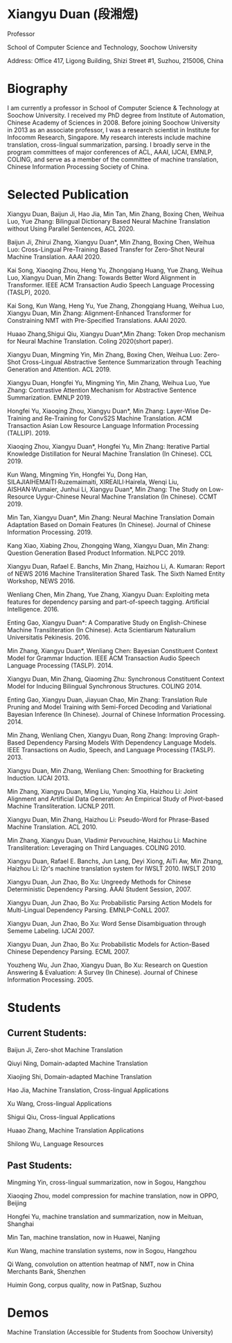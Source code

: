 # Xiangyu Duan (段湘煜)

Professor

School of Computer Science and Technology, Soochow University

Address: Office 417, Ligong Building, Shizi Street #1, Suzhou, 215006, China

# Biography

I am currently a professor in School of Computer Science & Technology at Soochow University. I received my PhD degree from Institute of Automation, Chinese Academy of Sciences in 2008. Before joining Soochow University in 2013 as an associate professor, I was a research scientist in Institute for Infocomm Research, Singapore. My research interests include machine translation, cross-lingual summarization, parsing. I broadly serve in the program committees of major conferences of ACL, AAAI, IJCAI, EMNLP, COLING, and serve as a member of the committee of machine translation, Chinese Information Processing Society of China.

# Selected Publication

Xiangyu Duan, Baijun Ji, Hao Jia, Min Tan, Min Zhang, Boxing Chen, Weihua Luo, Yue Zhang: Bilingual Dictionary Based Neural Machine Translation without Using Parallel Sentences, ACL 2020.

Baijun Ji, Zhirui Zhang, Xiangyu Duan*, Min Zhang, Boxing Chen, Weihua Luo: Cross-Lingual Pre-Training Based Transfer for Zero-Shot Neural Machine Translation. AAAI 2020.

Kai Song, Xiaoqing Zhou, Heng Yu, Zhongqiang Huang, Yue Zhang, Weihua Luo, Xiangyu Duan, Min Zhang: Towards Better Word Alignment in Transformer. IEEE ACM Transaction Audio Speech Language Processing (TASLP), 2020.

Kai Song, Kun Wang, Heng Yu, Yue Zhang, Zhongqiang Huang, Weihua Luo, Xiangyu Duan, Min Zhang: Alignment-Enhanced Transformer for Constraining NMT with Pre-Specified Translations. AAAI 2020.

Huaao Zhang,Shigui Qiu, Xiangyu Duan*,Min Zhang: Token Drop mechanism for Neural Machine Translation. Coling  2020(short paper).

Xiangyu Duan, Mingming Yin, Min Zhang, Boxing Chen, Weihua Luo: Zero-Shot Cross-Lingual Abstractive Sentence Summarization through Teaching Generation and Attention. ACL  2019.

Xiangyu Duan, Hongfei Yu, Mingming Yin, Min Zhang, Weihua Luo, Yue Zhang: Contrastive Attention Mechanism for Abstractive Sentence Summarization. EMNLP 2019.

Hongfei Yu, Xiaoqing Zhou, Xiangyu Duan*, Min Zhang: Layer-Wise De-Training and Re-Training for ConvS2S Machine Translation. ACM Transaction Asian Low Resource Language Information Processing (TALLIP). 2019.

Xiaoqing Zhou, Xiangyu Duan*, Hongfei Yu, Min Zhang: Iterative Partial Knowledge Distillation for Neural Machine Translation (In Chinese). CCL 2019.

Kun Wang, Mingming Yin, Hongfei Yu, Dong Han, SILAJIAIHEMAITI·Ruzemaimaiti, XIREAILI·Hairela, Wenqi Liu, AISHAN·Wumaier, Junhui Li, Xiangyu Duan*, Min Zhang: The Study on Low-Resource Uygur-Chinese Neural Machine Translation (In Chinese). CCMT 2019.

Min Tan, Xiangyu Duan*, Min Zhang: Neural Machine Translation Domain Adaptation Based on Domain Features (In Chinese). Journal of Chinese Information Processing. 2019.

Kang Xiao, Xiabing Zhou, Zhongqing Wang, Xiangyu Duan, Min Zhang: Question Generation Based Product Information. NLPCC 2019.

Xiangyu Duan, Rafael E. Banchs, Min Zhang, Haizhou Li, A. Kumaran: Report of NEWS 2016 Machine Transliteration Shared Task. The Sixth Named Entity Workshop, NEWS 2016.

Wenliang Chen, Min Zhang, Yue Zhang, Xiangyu Duan: Exploiting meta features for dependency parsing and part-of-speech tagging. Artificial Intelligence. 2016.

Enting Gao, Xiangyu Duan*: A Comparative Study on English-Chinese Machine Transliteration (In Chinese). Acta Scientiarum Naturalium Universitatis Pekinesis. 2016.

Min Zhang, Xiangyu Duan*, Wenliang Chen: Bayesian Constituent Context Model for Grammar Induction. IEEE ACM Transaction Audio Speech Language Processing (TASLP). 2014.

Xiangyu Duan, Min Zhang, Qiaoming Zhu: Synchronous Constituent Context Model for Inducing Bilingual Synchronous Structures. COLING 2014.

Enting Gao, Xiangyu Duan, Jiayuan Chao, Min Zhang: Translation Rule Pruning and Model Training with Semi-Forced Decoding and Variational Bayesian Inference (In Chinese). Journal of Chinese Information Processing. 2014.

Min Zhang, Wenliang Chen, Xiangyu Duan, Rong Zhang: Improving Graph-Based Dependency Parsing Models With Dependency Language Models. IEEE Transactions on Audio, Speech, and Language Processing (TASLP). 2013.

Xiangyu Duan, Min Zhang, Wenliang Chen: Smoothing for Bracketing Induction. IJCAI 2013.

Min Zhang, Xiangyu Duan, Ming Liu, Yunqing Xia, Haizhou Li: Joint Alignment and Artificial Data  Generation: An Empirical Study of Pivot-based Machine Transliteration. IJCNLP 2011.

Xiangyu Duan, Min Zhang, Haizhou Li: Pseudo-Word for Phrase-Based Machine Translation. ACL 2010.

Min Zhang, Xiangyu Duan, Vladimir Pervouchine, Haizhou Li: Machine Transliteration: Leveraging on Third Languages. COLING 2010.

Xiangyu Duan, Rafael E. Banchs, Jun Lang, Deyi Xiong, AiTi Aw, Min Zhang, Haizhou Li: I2r's machine translation system for IWSLT 2010. IWSLT 2010

Xiangyu Duan, Jun Zhao, Bo Xu: Ungreedy Methods for Chinese Deterministic Dependency Parsing. AAAI Student Session, 2007.

Xiangyu Duan, Jun Zhao, Bo Xu: Probabilistic Parsing Action Models for Multi-Lingual Dependency Parsing. EMNLP-CoNLL 2007.

Xiangyu Duan, Jun Zhao, Bo Xu: Word Sense Disambiguation through Sememe Labeling. IJCAI 2007.

Xiangyu Duan, Jun Zhao, Bo Xu: Probabilistic Models for Action-Based Chinese Dependency Parsing. ECML 2007.

Youzheng Wu, Jun Zhao, Xiangyu Duan, Bo Xu: Research on Question Answering & Evaluation: A Survey (In Chinese). Journal of Chinese Information Processing. 2005.

# Students

## Current Students:

Baijun Ji, Zero-shot Machine Translation

Qiuyi Ning, Domain-adapted Machine Translation

Xiaojing Shi, Domain-adapted Machine Translation

Hao Jia, Machine Translation, Cross-lingual Applications

Xu Wang, Cross-lingual Applications

Shigui Qiu, Cross-lingual Applications

Huaao Zhang, Machine Translation Applications

Shilong Wu, Language Resources

## Past Students:

Mingming Yin, cross-lingual summarization, now in Sogou, Hangzhou

Xiaoqing Zhou, model compression for machine translation, now in OPPO, Beijing

Hongfei Yu, machine translation and summarization, now in Meituan, Shanghai

Min Tan, machine translation, now in Huawei, Nanjing

Kun Wang, machine translation systems, now in Sogou, Hangzhou

Qi Wang, convolution on attention heatmap of NMT, now in China Merchants Bank, Shenzhen

Huimin Gong, corpus quality, now in PatSnap, Suzhou

# Demos

Machine Translation (Accessible for Students from Soochow University)

